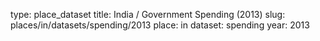 type: place_dataset
title: India / Government Spending (2013)
slug: places/in/datasets/spending/2013
place: in
dataset: spending
year: 2013
